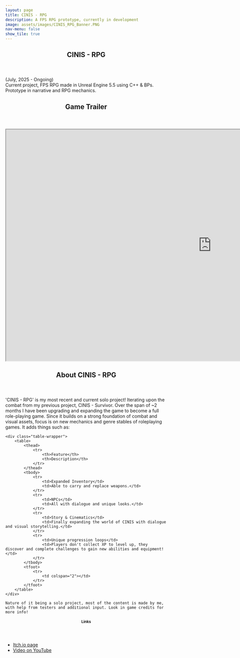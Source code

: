 ```yaml
---
layout: page
title: CINIS - RPG
description: A FPS RPG prototype, currently in development
image: assets/images/CINIS_RPG_Banner.PNG
nav-menu: false
show_tile: true
---
```


<div id="main" class="alt">

<section id="one">
	<div class="inner">
		<header class="major">
			<h1>CINIS - RPG</h1>
		</header>

<p>
    (July, 2025 - Ongoing)<br>
    Current project, FPS RPG made in Unreal Engine 5.5 using C++ & BPs. Prototype in narrative and RPG mechanics.
<p>

<section id="two">
	<div class="inner">
		<header class="major">
			<h2>Game Trailer</h2>
		</header>

<p>
    <iframe width="1280" height="720"
    src = "https://www.youtube.com/embed/jxukLuQ3yag">
    </iframe>
<p>

<section id="three">
	<div class="inner">
		<header class="major">
			<h2>About CINIS - RPG</h2>
		</header>

<p>
    'CINIS - RPG' is my most recent and current solo project! Iterating upon the combat from my previous project, CINIS - Survivor. Over the span of ~2 months I have been upgrading and expanding the game to become a full role-playing game. Since it builds on a strong foundation of combat and visual assets, focus is on new mechanics and genre stables of roleplaying games. It adds things such as: <br>

    <div class="table-wrapper">
        <table>
            <thead>
                <tr>
                    <th>Feature</th>
                    <th>Description</th>
                </tr>
            </thead>
            <tbody>
                <tr>
                    <td>Expanded Inventory</td>
                    <td>Able to carry and replace weapons.</td>
                </tr>
                <tr>
                    <td>NPCs</td>
                    <td>All with dialogue and unique looks.</td>
                </tr>
                <tr>
                    <td>Story & Cinematics</td>
                    <td>Finally expanding the world of CINIS with dialogue and visual storytelling.</td>
                </tr>
                <tr>
                    <td>Unique progression loops</td>
                    <td>Players don't collect XP to level up, they discover and complete challenges to gain new abilities and equipment!</td>
                </tr>
            </tbody>
            <tfoot>
                <tr>
                    <td colspan="2"></td>
                </tr>
            </tfoot>
        </table>
    </div>

    Nature of it being a solo project, most of the content is made by me, with help from testers and additional input. Look in game credits for more info!
<p>

<section id="two">
	<div class="inner">
		<header class="major">
			<h1>Links</h1>
		</header>

<ul class="actions">
<li><a href="https://alexanderlind.itch.io/cinis-rpg" class="button special">Itch.io page</a></li>
<li><a href="https://youtu.be/jxukLuQ3yag" class="button special">Video on YouTube</a></li>
</ul>   

